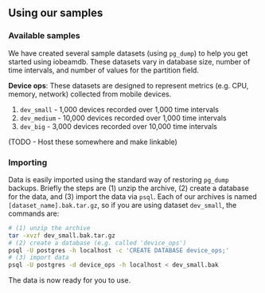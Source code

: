 ## Using our samples

### Available samples

We have created several sample datasets (using `pg_dump`) to help you get
started using iobeamdb. These datasets vary in database size, number of time
intervals, and number of values for the partition field.

**Device ops**: These datasets are designed to represent metrics (e.g. CPU,
memory, network) collected from mobile devices.
1. `dev_small` - 1,000 devices recorded over 1,000 time intervals
1. `dev_medium` - 10,000 devices recorded over 1,000 time intervals
1. `dev_big` - 3,000 devices recorded over 10,000 time intervals

(TODO - Host these somewhere and make linkable)

### Importing
Data is easily imported using the standard way of restoring `pg_dump` backups.
Briefly the steps are (1) unzip the archive, (2) create a database for the
data, and (3) import the data via `psql`. Each of our archives is named
`[dataset_name].bak.tar.gz`, so if you are using dataset `dev_small`, the
commands are:
```bash
# (1) unzip the archive
tar -xvzf dev_small.bak.tar.gz
# (2) create a database (e.g. called 'device_ops')
psql -U postgres -h localhost -c 'CREATE DATABASE device_ops;'
# (3) import data
psql -U postgres -d device_ops -h localhost < dev_small.bak
```

The data is now ready for you to use.
